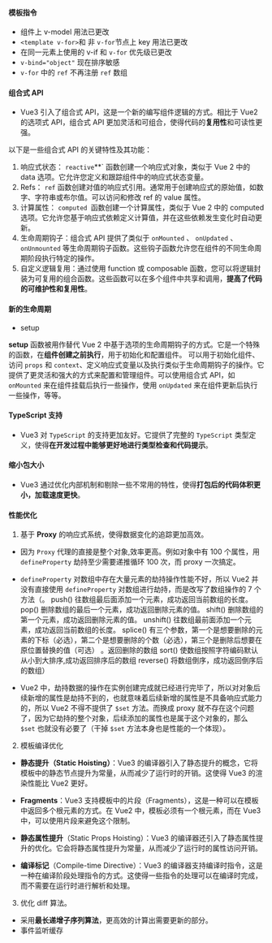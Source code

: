 #### 模板指令

- 组件上 v-model 用法已更改
- `<template v-for>`和 非 `v-for`节点上 key 用法已更改
- 在同一元素上使用的 v-if 和 `v-for` 优先级已更改
- `v-bind="object"` 现在排序敏感
- `v-for` 中的 `ref` 不再注册 `ref` 数组

#### 组合式 API

- Vue3 引入了组合式 API，这是一个新的编写组件逻辑的方式。相比于 Vue2 的选项式 API，组合式 API 更加灵活和可组合，使得代码的**复用性**和可读性更强。

以下是一些组合式 API 的关键特性及其功能：

1. 响应式状态： `reactive`\*\*` 函数创建一个响应式对象，类似于 Vue 2 中的 data 选项。它允许您定义和跟踪组件中的响应式状态变量。
2. Refs： `ref` 函数创建对值的响应式引用。通常用于创建响应式的原始值，如数字、字符串或布尔值。可以访问和修改 ref 的 value 属性。
3. 计算属性： `computed `函数创建一个计算属性，类似于 Vue 2 中的 computed 选项。它允许您基于响应式依赖定义计算值，并在这些依赖发生变化时自动更新。
4. 生命周期钩子：组合式 API 提供了类似于 `onMounted` 、 `onUpdated` 、 `onUnmounted` 等生命周期钩子函数。这些钩子函数允许您在组件的不同生命周期阶段执行特定的操作。
5. 自定义逻辑复用：通过使用 function 或 composable 函数，您可以将逻辑封装为可复用的组合函数。这些函数可以在多个组件中共享和调用，**提高了代码的可维护性和复用性**。

#### 新的生命周期

- setup

**setup** 函数被用作替代 Vue 2 中基于选项的生命周期钩子的方式。它是一个特殊的函数，在**组件创建之前执行**，用于初始化和配置组件。 可以用于初始化组件、访问 `props` 和 `context`、定义响应式变量以及执行类似于生命周期钩子的操作。它提供了更灵活和强大的方式来配置和管理组件。可以使用组合式 API，如 `onMounted` 来在组件挂载后执行一些操作，使用 `onUpdated` 来在组件更新后执行一些操作，等等。

#### TypeScript 支持

- Vue3 对 `TypeScript` 的支持更加友好。它提供了完整的 `TypeScript` 类型定义，使得**在开发过程中能够更好地进行类型检查和代码提示**。

#### 缩小包大小

- Vue3 通过优化内部机制和剔除一些不常用的特性，使得**打包后的代码体积更小，加载速度更快**。

#### 性能优化

1. 基于 **Proxy** 的响应式系统，使得数据变化的追踪更加高效。

- 因为 `Proxy` 代理的直接是整个对象,效率更高。例如对象中有 100 个属性，用 `defineProperty` 劫持至少需要递推循环 100 次，而 proxy 一次搞定。

- `defineProperty` 对数组中存在大量元素的劫持操作性能不好，所以 Vue2 并没有直接使用 `defineProperty` 对数组进行劫持，而是改写了数组操作的 7 个方法（。 push() 往数组最后面添加一个元素，成功返回当前数组的长度。 pop() 删除数组的最后一个元素，成功返回删除元素的值。 shift() 删除数组的第一个元素，成功返回删除元素的值。 unshift() 往数组最前面添加一个元素，成功返回当前数组的长度。 splice() 有三个参数，第一个是想要删除的元素的下标（必选），第二个是想要删除的个数（必选），第三个是删除后想要在原位置替换的值（可选） 。返回删除的数组 sort() 使数组按照字符编码默认从小到大排序,成功返回排序后的数组 reverse() 将数组倒序，成功返回倒序后的数组）

- Vue2 中，劫持数据的操作在实例创建完成就已经进行完毕了，所以对对象后续新增的属性是劫持不到的，也就意味着后续新增的属性是不具备响应式能力的，所以 Vue2 不得不提供了 `$set` 方法。而换成 proxy 就不存在这个问题了，因为它劫持的整个对象，后续添加的属性也是属于这个对象的，那么 `$set` 也就没有必要了（干掉 `$set` 方法本身也是性能的一个体现）。

2. 模板编译优化

- **静态提升（Static Hoisting）**：Vue3 的编译器引入了静态提升的概念，它将模板中的静态节点提升为常量，从而减少了运行时的开销。这使得 Vue3 的渲染性能比 Vue2 更好。

- **Fragments**：Vue3 支持模板中的片段（Fragments），这是一种可以在模板中返回多个根元素的方式。在 Vue2 中，模板必须有一个根元素，而在 Vue3 中，可以使用片段来避免这个限制。

- **静态属性提升**（Static Props Hoisting）：Vue3 的编译器还引入了静态属性提升的优化。它会将静态属性提升为常量，从而减少了运行时的属性访问开销。

- **编译标记**（Compile-time Directive）：Vue3 的编译器支持编译时指令，这是一种在编译阶段处理指令的方式。这使得一些指令的处理可以在编译时完成，而不需要在运行时进行解析和处理。

3. 优化 diff 算法。

- 采用**最长递增子序列算法**，更高效的计算出需要更新的部分。
- 事件监听缓存
